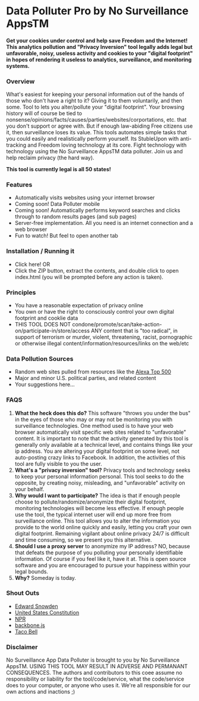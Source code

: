 Data Polluter Pro by No Surveillance AppsTM
=============================================
#### Get your cookies under control and help save Freedom and the Internet! This analytics pollution and "Privacy Inversion" tool legally adds legal but unfavorable, noisy, useless activity and cookies to your "digital footprint" in hopes of rendering it useless to analytics, surveillance, and monitoring systems. ####

### Overview ###
What's easiest for keeping your personal information out of the hands of those who don't have a right to it?  Giving it to them voluntarily, and then some. Tool to lets you alter/pollute your "digital footprint". Your browsing history will of course be tied to nonsense/opinions/facts/causes/parties/websites/corportations, etc. that you don't support or agree with. But if enough law-abiding Free citizens use it, then surveillance loses its value. This tools automates simple tasks that you could easily and realistically perform yourself. Its StubleUpon with anti-tracking and Freedom loving technology at its core. Fight technology with technology using the No Surveillance AppsTM data polluter. Join us and help reclaim privacy (the hard way).

**This tool is currently legal is all 50 states!** 

### Features ###
* Automatically visits websites using your internet browser
* Coming soon! Data Polluter mobile
* Coming soon! Automatically performs keyword searches and clicks through to random results pages (and sub pages)
* Server-free implementation. All you need is an internet connection and a web browser
* Fun to watch! But feel to open another tab

### Installation / Running it ###
* Click here! OR 
* Click the ZIP button, extract the contents, and double click to open index.html (you will be prompted before any action is taken).

### Principles ###
* You have a reasonable expectation of privacy online
* You own or have the right to consciously control your own digital footprint and cooklie data
* THIS TOOL DOES NOT condone/promote/scan/take-action-on/participate-in/store/access ANY content that is "too radical", in support of terrorism or murder, violent, threatening, racist, pornographic or otherwise illegal content/information/resources/links on the web/etc

### Data Pollution Sources ###
* Random web sites pulled from resources like the [Alexa Top 500](http://www.alexa.com/topsites)
* Major and minor U.S. political parties, and related content
* Your suggestions here...

### FAQS ###
1. **What the heck does this do?** This software "throws you under the bus" in the eyes of those who may or may not be monitoring you with surveillance technologies. One method used is to have your web browser automatically visit specific web sites related to "unfavorable" content. It is important to note that the activity generated by this tool is generally only available at a technical level, and contains things like your ip address. You are altering your digital footprint on some level, not auto-posting crazy links to Facebook. In addition, the activities of this tool are fully visible to you the user.
2. **What's a "privacy inversion" tool?** Privacy tools and technology seeks to keep your personal information personal. This tool seeks to do the opposite, by creating noisy, misleading, and "unfavorable" activity on your behalf. 
1. **Why would I want to participate?** The idea is that if enough people choose to pollute/randomize/anonymize their digital footprint, monitoring technologies will become less effective. If enough people use the tool, the typical internet user will end up more free from surveillance online. This tool allows you to alter the information you provide to the world online quickly and easily, letting you craft your own digital footprint. Remaining vigilant about online privacy 24/7 is difficult and time consuming, so we present you this alternative.
3. **Should I use a proxy server** to anonymize my IP address? NO, because that defeats the purpose of you polluting your personally identifiable information. Of course if you feel like it, have it at. This is open source software and you are encouraged to pursue your happiness within your legal bounds. 
1. **Why?** Someday is today.

### Shout Outs ###
* [Edward Snowden](http://en.wikipedia.org/wiki/Edward_Snowden)
* [United States Constitution](http://en.wikipedia.org/wiki/United_States_Constitution) 
* [NPR](http://www.npr.org/blogs/itsallpolitics/2013/06/12/191046130/nsa-surveillance-fails-to-rile-congress)
* [backbone.js](http://backbonejs.org/)
* [Taco Bell](http://www.tacobell.com/)


### Disclaimer ###
No Surveillance App Data Polluter is brought to you by No Surveillance AppsTM. USING THIS TOOL MAY RESULT IN ADVERSE AND PERMANANT CONSEQUENCES. The authors and contributors to this coee assume no responsibility or liability for the tool/code/service, what the code/service does to your computer, or anyone who uses it. We're all responsible for our own actions and inactions ;)

